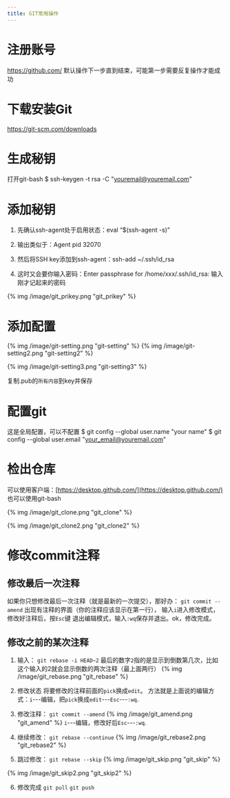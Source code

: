 ```yaml
---
title: GIT常用操作
---
```


# 注册账号

https://github.com/
默认操作下一步直到结束，可能第一步需要反复操作才能成功
# 下载安装Git
https://git-scm.com/downloads
# 生成秘钥
打开git-bash
$ ssh-keygen -t rsa -C "youremail@youremail.com"
# 添加秘钥

 1. 先确认ssh-agent处于启用状态：eval “$(ssh-agent -s)”

 2. 输出类似于：Agent pid 32070

 3. 然后将SSH key添加到ssh-agent：ssh-add ~/.ssh/id_rsa

 4. 这时又会要你输入密码：Enter passphrase for /home/xxx/.ssh/id_rsa: 输入刚才记起来的密码

  {% img /image/git_prikey.png "git_prikey" %}
# 添加配置
{% img /image/git-setting.png "git-setting" %}
{% img /image/git-setting2.png "git-setting2" %}

{% img /image/git-setting3.png "git-setting3" %}

复制.pub的`所有内容`到key并保存

# 配置git
这是全局配置，可以不配置
$ git config --global user.name "your name"
$ git config --global user.email "your_email@youremail.com"
# 检出仓库
可以使用客户端：[https://desktop.github.com/](https://desktop.github.com/)
也可以使用git-bash

{% img /image/git_clone.png "git_clone" %}

{% img /image/git_clone2.png "git_clone2" %}

# 修改commit注释
## 修改最后一次注释
如果你只想修改最后一次注释（就是最新的一次提交），那好办：
`git commit --amend`
出现有注释的界面（你的注释应该显示在第一行）， 输入`i`进入修改模式，修改好注释后，按`Esc`键 退出编辑模式，输入`:wq`保存并退出。ok，修改完成。
## 修改之前的某次注释
 1. 输入：
  `git rebase -i HEAD~2`
  最后的数字`2`指的是显示到倒数第几次，比如这个输入的2就会显示倒数的两次注释（最上面两行）
  {% img /image/git_rebase.png "git_rebase" %}

 2. 修改状态
  将要修改的注释前面的`pick`换成`edit`。
  方法就是上面说的编辑方式：`i`---编辑，把`pick`换成`edit`---`Esc`---`:wq`.

3. 修改注释：
  `git commit --amend`
  {% img /image/git_amend.png "git_amend" %}
  `i`---编辑，修改好后`Esc`---`:wq`.

4. 继续修改：
  `git rebase --continue`
  {% img /image/git_rebase2.png "git_rebase2" %}

5. 跳过修改：
  `git rebase --skip`
  {% img /image/git_skip.png "git_skip" %}

  {% img /image/git_skip2.png "git_skip2" %}

6. 修改完成
  `git pull`
  `git push`

